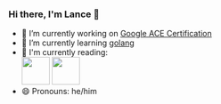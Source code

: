 ### Hi there, I'm Lance 👋

- 🔭 I’m currently working on [Google ACE Certification](https://cloud.google.com/certification/cloud-engineer)
- 🌱 I’m currently learning [golang](https://golang.org)
- :book: I'm currently reading:<br>
[<img src="https://images-na.ssl-images-amazon.com/images/I/51r8VtdbbJL._SX379_BO1,204,203,200_.jpg" width="50">](https://www.oreilly.com/library/view/implementing-service-level/9781492076803/)&nbsp;[<img src="https://images-na.ssl-images-amazon.com/images/I/410kQuB0SJL._SX332_BO1,204,203,200_.jpg" width="50">](https://www.harpercollins.com/products/all-the-rage-darcy-lockman?variant=32205510869026)
- 😄 Pronouns: he/him
